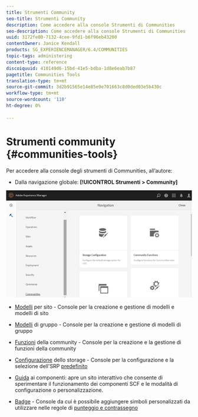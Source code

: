 ```yaml
---
title: Strumenti Community
seo-title: Strumenti Community
description: Come accedere alla console Strumenti di Communities
seo-description: Come accedere alla console Strumenti di Communities
uuid: 3172fe00-7132-4cee-9fd1-b6f96eb43200
contentOwner: Janice Kendall
products: SG_EXPERIENCEMANAGER/6.4/COMMUNITIES
topic-tags: administering
content-type: reference
discoiquuid: 410149d6-15bd-41e5-bdba-1d8e6eab7b87
pagetitle: Communities Tools
translation-type: tm+mt
source-git-commit: 3d2b91565e14e85e9e701663c8d0ded03e5b430c
workflow-type: tm+mt
source-wordcount: '110'
ht-degree: 0%

---
```



# Strumenti community {#communities-tools}

Per accedere alla console degli strumenti di Communities, all’autore:

* Dalla navigazione globale: **[!UICONTROL Strumenti > Community]**

![chlimage_1-129](assets/chlimage_1-129.png)

* [Modelli](sites.md)  per sito - Console per la creazione e gestione di modelli e modelli di sito
* [Modelli](tools-groups.md) di gruppo - Console per la creazione e gestione di modelli di gruppo
* [Funzioni](functions.md) della community - Console per la creazione e la gestione di funzioni della community
* [Configurazione](srp-config.md)  dello storage - Console per la configurazione e la selezione dell&#39;SRP  [predefinito](working-with-srp.md)

* [Guida](components-guide.md)  ai componenti: apre un sito interattivo che consente di sperimentare il funzionamento dei componenti SCF e le modalità di configurazione o personalizzazione.
* [Badge](badges.md)  - Console da cui è possibile aggiungere simboli personalizzati da utilizzare nelle regole di  [punteggio e contrassegno](implementing-scoring.md)

